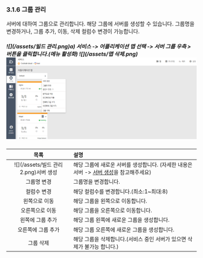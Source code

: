 ### 3.1.6 그룹 관리

서버에 대하여 그룹으로 관리합니다. 해당 그룹에 서버를 생성할 수 있습니다. 그룹명을 변경하거나, 그룹 추가, 이동, 삭제 컬럼수 변경이 가능합니다.

##### ![](/assets/빌드 관리.png)a\) 서비스 -&gt; 어플리케이션 맵 선택 -&gt; 서버 그룹 우측 &gt; 버튼을 클릭합니다.\(메뉴 활성화\)  ![](/assets/맵 삭제.png)![](/assets/그룹관리.png)

| 목록  | 설명  |
| :---: | :--- |
| ![](/assets/빌드 관리2.png)서버 생성 | 해당 그룹에 새로운 서버를 생성합니다. \(자세한 내용은 서버    -&gt; [서버 생성](/c11c-be44-c2a4/c5b4-d50c-b9ac-cf00-c774-c158-b9f5/c11c-bc84/c11c-bc84-c0dd-c131.md)을 참고해주세요\) |
| 그룹명 변경 | 그룹명을 변경합니다. |
| 컬럼수 변경 | 해당 컬럼수를 변경합니다.\(최소:1~최대:8\) |
| 왼쪽으로 이동 | 해당 그룹을 왼쪽으로 이동합니다. |
| 오른쪽으로 이동 | 해당 그룹을 오른쪽으로 이동합니다. |
| 왼쪽에 그룹 추가 | 해당 그룹 왼쪽에 새로운 그룹을 생성합니다. |
| 오른쪽에 그룹 추가 | 해당 그룹 오른쪽에 새로운 그룹을 생성합니다. |
| 그룹 삭제 | 해당 그룹을 삭제합니다.\(서비스 중인 서버가 있으면 삭제가 불가능 합니다.\) |



